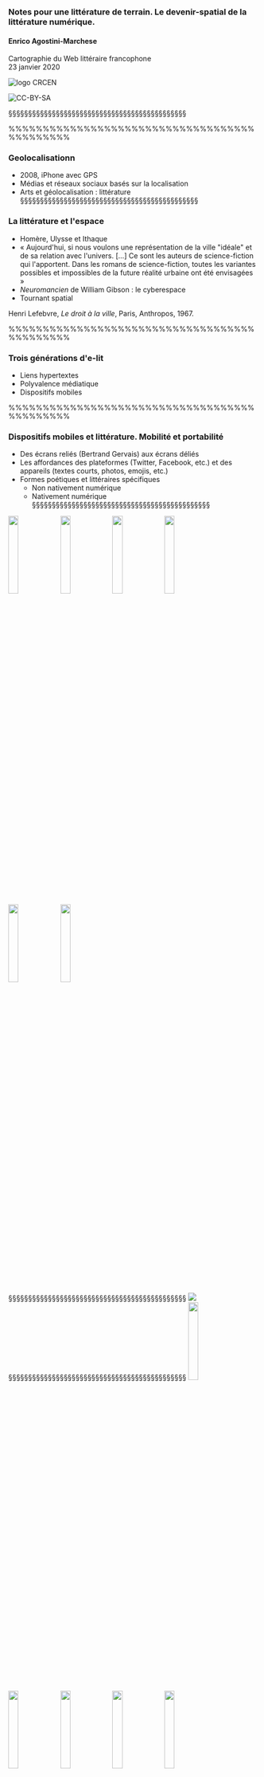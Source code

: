 <!-- .slide: data-background-image="img/map.jpg" data-background-size="contain"-->
<!-- .slide: class="hover"-->

### Notes pour une littérature de terrain. Le devenir-spatial de la littérature numérique.

#### Enrico Agostini-Marchese
Cartographie du Web littéraire francophone
<br />
23 janvier 2020

![logo CRCEN](img/LogoENDT10-2016.png) <!-- .element: class="logo" style="width:30%; background-color:ghostwhite;padding: 5px" -->

<!-- .element: style="font-size:1.4rem" -->

![CC-BY-SA](http://i.creativecommons.org/l/by-sa/4.0/88x31.png) <!-- .element: class="logo" -->

§§§§§§§§§§§§§§§§§§§§§§§§§§§§§§§§§§§§§§§§§§§§§
<!-- .slide: data-background-image="img/chaire.png" data-background-size="contain"-->
%%%%%%%%%%%%%%%%%%%%%%%%%%%%%%%%%%%%%%%%%%%%%
<!-- .slide: data-background-image="img/location.jpg" -->
<!-- .slide: class="hover"-->

### Geolocalisationn

- 2008, iPhone avec GPS
- Médias et réseaux sociaux basés sur la localisation
- Arts et géolocalisation : littérature
§§§§§§§§§§§§§§§§§§§§§§§§§§§§§§§§§§§§§§§§§§§§§
<!-- .slide: data-background-image="img/tendre.jpg" -->
<!-- .slide: class="hover"-->

### La littérature et l'espace

- Homère, Ulysse et Ithaque
- « Aujourd'hui, si nous voulons une représentation de la ville "idéale" et de sa relation avec l'univers. [...] Ce sont les auteurs de science-fiction qui l'apportent. Dans les romans de science-fiction, toutes les variantes possibles et impossibles de la future réalité urbaine ont été envisagées »
- _Neuromancien_ de William Gibson : le cyberespace
- Tournant spatial


Henri Lefebvre, _Le droit à la ville_, Paris, Anthropos, 1967.

<!-- .element: class="source" -->
%%%%%%%%%%%%%%%%%%%%%%%%%%%%%%%%%%%%%%%%%%%%%
<!-- .slide: data-background-image="img/leo-3rd-gen.jpg" -->
<!-- .slide: class="hover"-->
### Trois générations d'e-lit

- Liens hypertextes
- Polyvalence médiatique
- Dispositifs mobiles

%%%%%%%%%%%%%%%%%%%%%%%%%%%%%%%%%%%%%%%%%%%%%
<!-- .slide: data-background-image="img/madeleine.jpg" -->
<!-- .slide: class="hover"-->
### Dispositifs mobiles et littérature. Mobilité et portabilité

- Des écrans reliés (Bertrand Gervais) aux écrans déliés
- Les affordances des plateformes (Twitter, Facebook, etc.) et des appareils (textes courts, photos, emojis, etc.)
- Formes poétiques et littéraires spécifiques
  - Non nativement numérique
  - Nativement numérique
§§§§§§§§§§§§§§§§§§§§§§§§§§§§§§§§§§§§§§§§§§§§§
<img src="img/matin1.png" width="20%">
<img src="img/matin2.png" width="20%">
<img src="img/matin3.png" width="20%">
<img src="img/matin4.png" width="20%">
<img src="img/matin5.png" width="20%">
<img src="img/matin6.png" width="20%">
§§§§§§§§§§§§§§§§§§§§§§§§§§§§§§§§§§§§§§§§§§§§§
<img src="img/maisetti.png">
§§§§§§§§§§§§§§§§§§§§§§§§§§§§§§§§§§§§§§§§§§§§§
<img src="img/menard1.png" width="20%">
<img src="img/menard2.png" width="20%">
<img src="img/menard3.png" width="20%">
<img src="img/menard4.png" width="20%">
<img src="img/menard5.png" width="20%">
<img src="img/menard6.png" width="20%">
§§§§§§§§§§§§§§§§§§§§§§§§§§§§§§§§§§§§§§§§§§§§§
<img src="img/arbre1.png" width="35%">
<img src="img/arbre2.png" width="35%">
<img src="img/arbre3.png" width="35%">
<img src="img/arbre4.png" width="35%">
<img src="img/arbre5.png" width="35%">
<img src="img/arbre6.png" width="35%">
§§§§§§§§§§§§§§§§§§§§§§§§§§§§§§§§§§§§§§§§§§§§§
<!-- .slide: data-background-image="img/disparition.png" -->
§§§§§§§§§§§§§§§§§§§§§§§§§§§§§§§§§§§§§§§§§§§§§
<!-- .slide: data-background-image="img/sp38.png" -->
%%%%%%%%%%%%%%%%%%%%%%%%%%%%%%%%%%%%%%%%%%%%%
<!-- .slide: data-background-image="img/pokemon.jpg" -->
<!-- .slide: class="hover"-->
### Dispositifs mobiles et littérature. Connexion (Internet)

- Toujours connecté : hyper-connecté
- Internet et géolocalisation
  - Notre relation à l'espace a changé
  - Le lieu devient un matériau littéraire

§§§§§§§§§§§§§§§§§§§§§§§§§§§§§§§§§§§§§§§§§§§§§
  <img src="img/arbre1.png" width="45%">
  <img src="img/arbre2.png" width="45%">
  <img src="img/arbre14.png" width="45%">
§§§§§§§§§§§§§§§§§§§§§§§§§§§§§§§§§§§§§§§§§§§§§
<img src="img/2019derive7.png">
§§§§§§§§§§§§§§§§§§§§§§§§§§§§§§§§§§§§§§§§§§§§§
<img src="img/traqueTraces.png">
%%%%%%%%%%%%%%%%%%%%%%%%%%%%%%%%%%%%%%%%%%%%%
<!-- .slide: data-background-image="img/map.jpg" data-background-size="contain"-->
<!-- .slide: class="hover"-->
### Dispositifs mobiles et littérature. Interfaces et gestes littéraires

- Écrans tactiles
- Médiations ultérieures
§§§§§§§§§§§§§§§§§§§§§§§§§§§§§§§§§§§§§§§§§§§§§
<img src="img/lignesDesir.png">
§§§§§§§§§§§§§§§§§§§§§§§§§§§§§§§§§§§§§§§§§§§§§
<!-- .slide: data-background-image="img/oloe.png" data-background-size="contain"-->


source image : Anne Savelli, _Oloé_.

<!-- .element: class="source" -->
